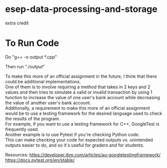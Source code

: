 # esep-data-processing-and-storage

extra credit

# To Run Code

Do "g++ -o output \*.cpp"

Then run "./output"

To make this more of an official assignment in the future, I think that there could be additional implementations.  
One of them is to involve requiring a method that takes in 2 keys and 2 values and then tries to simulate a valid or invalid transaction by using 1 function to increase the value of one user's bank account while decreasing the value of another user's bank account.  
Additionally, a requirement to make this more of an official assignment would be to use a testing framework for the desired language used to check the results of the program.  
For example, if you want to use a testing framework for C++, GoogleTest is frequently used.  
Another example is to use Pytest if you're checking Python code.  
This can make checking your code for expected outputs vs. unintended outputs easier to do, and so it's useful for graders and for students.

Resources:
https://developer.ibm.com/articles/au-googletestingframework/  
https://docs.pytest.org/en/stable/
